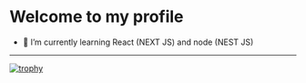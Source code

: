 # Welcome to my profile
- 🌱 I’m currently learning React (NEXT JS) and node (NEST JS)
***
[![trophy](https://github-profile-trophy.vercel.app/?username=Strako)](https://github.com/ryo-ma/github-profile-trophy)

